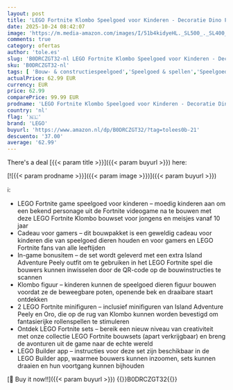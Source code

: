 ```yaml
---
layout: post
title: 'LEGO Fortnite Klombo Speelgoed voor Kinderen - Decoratie Dino Figuur met Oro en Island Peely Minifiguren - Cadeau voor Gamers  Jongens  Meisjes en Tieners vanaf 10 Jaar - 77077'
date: 2025-10-24 08:42:07
image: 'https://m.media-amazon.com/images/I/51b4kidyeHL._SL500_._SL400_.jpg'
comments: true
category: ofertas
author: 'tole.es'
slug: 'B0DRCZGT32-nl LEGO Fortnite Klombo Speelgoed voor Kinderen - Decoratie...'
sku: 'B0DRCZGT32-nl'
tags: [ 'Bouw- & constructiespeelgoed','Speelgoed & spellen','Speelgoedbouwsets','lego','🇳🇱', ]
actualPrice: 62.99 EUR
currency: EUR
price: 62.99
comparePrice: 99.99 EUR
prodname: 'LEGO Fortnite Klombo Speelgoed voor Kinderen - Decoratie Dino Figuur met Oro en Island Peely Minifiguren - Cadeau voor Gamers  Jongens  Meisjes en Tieners vanaf 10 Jaar - 77077'
country: 'nl'
flag: '🇳🇱'
brand: 'LEGO'
buyurl: 'https://www.amazon.nl/dp/B0DRCZGT32/?tag=tolees0b-21'
descuento: '37.00'
average: '62.99'
---
```


There's a deal [{{< param title >}}]({{< param buyurl >}})  here:

[![{{< param prodname >}}]({{< param image >}})]({{< param buyurl >}})

ℹ️:

- LEGO Fortnite game speelgoed voor kinderen – moedig kinderen aan om een bekend personage uit de Fortnite videogame na te bouwen met deze LEGO Fortnite Klombo bouwset voor jongens en meisjes vanaf 10 jaar
- Cadeau voor gamers – dit bouwpakket is een geweldig cadeau voor kinderen die van speelgoed dieren houden en voor gamers en LEGO Fortnite fans van alle leeftijden
- In-game bonusitem – de set wordt geleverd met een extra Island Adventure Peely outfit om te gebruiken in het LEGO Fortnite spel die bouwers kunnen inwisselen door de QR-code op de bouwinstructies te scannen
- Klombo figuur – kinderen kunnen de speelgoed dieren figuur bouwen voordat ze de beweegbare poten, openende bek en draaibare staart ontdekken
- 2 LEGO Fortnite minifiguren – inclusief minifiguren van Island Adventure Peely en Oro, die op de rug van Klombo kunnen worden bevestigd om fantasierijke rollenspellen te stimuleren
- Ontdek LEGO Fortnite sets – bereik een nieuw niveau van creativiteit met onze collectie LEGO Fortnite bouwsets (apart verkrijgbaar) en breng de avonturen uit de game naar de echte wereld
- LEGO Builder app – instructies voor deze set zijn beschikbaar in de LEGO Builder app, waarmee bouwers kunnen inzoomen, sets kunnen draaien en hun voortgang kunnen bijhouden

[🛒 Buy it now!!]({{< param buyurl >}})
{{<world>}}B0DRCZGT32{{</world>}}
